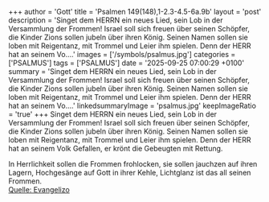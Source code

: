 +++
author = 'Gott'
title = 'Psalmen 149(148),1-2.3-4.5-6a.9b'
layout = 'post'
description = 'Singet dem HERRN ein neues Lied, sein Lob in der Versammlung der Frommen! Israel soll sich freuen über seinen Schöpfer, die Kinder Zions sollen jubeln über ihren König. Seinen Namen sollen sie loben mit Reigentanz, mit Trommel und Leier ihm spielen. Denn der HERR hat an seinem Vo....'
images = ['/symbols/psalmus.jpg']
categories = ['PSALMUS']
tags = ['PSALMUS']
date = '2025-09-25 07:00:29 +0100'
summary = 'Singet dem HERRN ein neues Lied, sein Lob in der Versammlung der Frommen! Israel soll sich freuen über seinen Schöpfer, die Kinder Zions sollen jubeln über ihren König. Seinen Namen sollen sie loben mit Reigentanz, mit Trommel und Leier ihm spielen. Denn der HERR hat an seinem Vo....'
linkedsummaryImage = 'psalmus.jpg'
keepImageRatio = 'true'
+++
Singet dem HERRN ein neues Lied, sein Lob in der Versammlung der Frommen!
Israel soll sich freuen über seinen Schöpfer, die Kinder Zions sollen jubeln über ihren König.
Seinen Namen sollen sie loben mit Reigentanz, mit Trommel und Leier ihm spielen.
Denn der HERR hat an seinem Volk Gefallen, er krönt die Gebeugten mit Rettung.<!--more-->

In Herrlichkeit sollen die Frommen frohlocken, sie sollen jauchzen auf ihren Lagern,
Hochgesänge auf Gott in ihrer Kehle,
Lichtglanz ist das all seinen Frommen.<br> [Quelle: Evangelizo](https://evangeliumtagfuertag.org/DE/gospel)